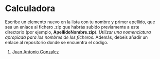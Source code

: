 Calculadora
======

Escribe un elemento nuevo en la lista con tu nombre y primer apellido, que sea un enlace al fichero .zip que habrás subido previamente a este directorio (por ejemplo, **ApellidoNombre.zip**). *Utilizar una nomenclatura apropiada para los nombres de los ficheros*.
Además, debeis añadir un enlace al repositorio donde se encuentra el código.

1. [Juan Antonio Gonzalez](https://github.com/franlu/Programacion-Moviles/blob/main/Tema1/Practicas/02_Calculadora/JuanAntonioGonzalez_calculadora.zip)
